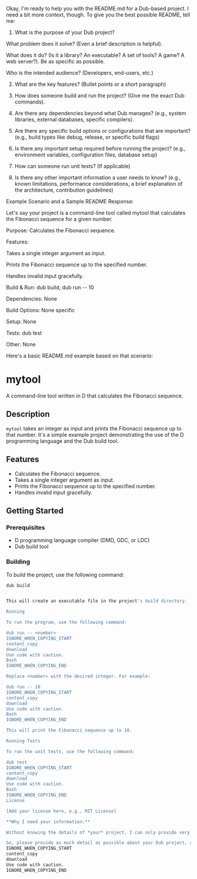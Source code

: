 Okay, I'm ready to help you with the README.md for a Dub-based project. I need a bit more context, though. To give you the best possible README, tell me:

1. What is the purpose of your Dub project?

What problem does it solve? (Even a brief description is helpful).

What does it do? (Is it a library? An executable? A set of tools? A game? A web server?). Be as specific as possible.

Who is the intended audience? (Developers, end-users, etc.)

2. What are the key features? (Bullet points or a short paragraph)

3. How does someone build and run the project? (Give me the exact Dub commands).

4. Are there any dependencies beyond what Dub manages? (e.g., system libraries, external databases, specific compilers).

5. Are there any specific build options or configurations that are important? (e.g., build types like debug, release, or specific build flags)

6. Is there any important setup required before running the project? (e.g., environment variables, configuration files, database setup)

7. How can someone run unit tests? (If applicable)

8. Is there any other important information a user needs to know? (e.g., known limitations, performance considerations, a brief explanation of the architecture, contribution guidelines)

Example Scenario and a Sample README Response:

Let's say your project is a command-line tool called mytool that calculates the Fibonacci sequence for a given number.

Purpose: Calculates the Fibonacci sequence.

Features:

Takes a single integer argument as input.

Prints the Fibonacci sequence up to the specified number.

Handles invalid input gracefully.

Build & Run: dub build, dub run -- 10

Dependencies: None

Build Options: None specific

Setup: None

Tests: dub test

Other: None

Here's a basic README.md example based on that scenario:

# mytool

A command-line tool written in D that calculates the Fibonacci sequence.

## Description

`mytool` takes an integer as input and prints the Fibonacci sequence up to that number. It's a simple example project demonstrating the use of the D programming language and the Dub build tool.

## Features

*   Calculates the Fibonacci sequence.
*   Takes a single integer argument as input.
*   Prints the Fibonacci sequence up to the specified number.
*   Handles invalid input gracefully.

## Getting Started

### Prerequisites

*   D programming language compiler (DMD, GDC, or LDC)
*   Dub build tool

### Building

To build the project, use the following command:

```bash
dub build


This will create an executable file in the project's build directory.

Running

To run the program, use the following command:

dub run -- <number>
IGNORE_WHEN_COPYING_START
content_copy
download
Use code with caution.
Bash
IGNORE_WHEN_COPYING_END

Replace <number> with the desired integer. For example:

dub run -- 10
IGNORE_WHEN_COPYING_START
content_copy
download
Use code with caution.
Bash
IGNORE_WHEN_COPYING_END

This will print the Fibonacci sequence up to 10.

Running Tests

To run the unit tests, use the following command:

dub test
IGNORE_WHEN_COPYING_START
content_copy
download
Use code with caution.
Bash
IGNORE_WHEN_COPYING_END
License

[Add your license here, e.g., MIT License]

**Why I need your information:**

Without knowing the details of *your* project, I can only provide very general, generic README content.  The more information you give me, the more specific, helpful, and useful the generated `README.md` will be.

So, please provide as much detail as possible about your Dub project, and I'll craft a good README for you!
IGNORE_WHEN_COPYING_START
content_copy
download
Use code with caution.
IGNORE_WHEN_COPYING_END